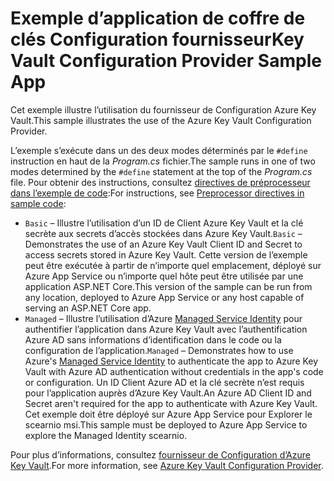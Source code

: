 # <a name="key-vault-configuration-provider-sample-app"></a><span data-ttu-id="a8187-101">Exemple d’application de coffre de clés Configuration fournisseur</span><span class="sxs-lookup"><span data-stu-id="a8187-101">Key Vault Configuration Provider Sample App</span></span>

<span data-ttu-id="a8187-102">Cet exemple illustre l’utilisation du fournisseur de Configuration Azure Key Vault.</span><span class="sxs-lookup"><span data-stu-id="a8187-102">This sample illustrates the use of the Azure Key Vault Configuration Provider.</span></span>

<span data-ttu-id="a8187-103">L’exemple s’exécute dans un des deux modes déterminés par le `#define` instruction en haut de la *Program.cs* fichier.</span><span class="sxs-lookup"><span data-stu-id="a8187-103">The sample runs in one of two modes determined by the `#define` statement at the top of the *Program.cs* file.</span></span> <span data-ttu-id="a8187-104">Pour obtenir des instructions, consultez [directives de préprocesseur dans l’exemple de code](https://docs.microsoft.com/aspnet/core#preprocessor-directives-in-sample-code):</span><span class="sxs-lookup"><span data-stu-id="a8187-104">For instructions, see [Preprocessor directives in sample code](https://docs.microsoft.com/aspnet/core#preprocessor-directives-in-sample-code):</span></span>

* <span data-ttu-id="a8187-105">`Basic` &ndash; Illustre l’utilisation d’un ID de Client Azure Key Vault et la clé secrète aux secrets d’accès stockées dans Azure Key Vault.</span><span class="sxs-lookup"><span data-stu-id="a8187-105">`Basic` &ndash; Demonstrates the use of an Azure Key Vault Client ID and Secret to access secrets stored in Azure Key Vault.</span></span> <span data-ttu-id="a8187-106">Cette version de l’exemple peut être exécutée à partir de n’importe quel emplacement, déployé sur Azure App Service ou n’importe quel hôte peut être utilisée par une application ASP.NET Core.</span><span class="sxs-lookup"><span data-stu-id="a8187-106">This version of the sample can be run from any location, deployed to Azure App Service or any host capable of serving an ASP.NET Core app.</span></span>
* <span data-ttu-id="a8187-107">`Managed` &ndash; Illustre l’utilisation d’Azure [Managed Service Identity](https://docs.microsoft.com/azure/active-directory/managed-identities-azure-resources/overview) pour authentifier l’application dans Azure Key Vault avec l’authentification Azure AD sans informations d’identification dans le code ou la configuration de l’application.</span><span class="sxs-lookup"><span data-stu-id="a8187-107">`Managed` &ndash; Demonstrates how to use Azure's [Managed Service Identity](https://docs.microsoft.com/azure/active-directory/managed-identities-azure-resources/overview) to authenticate the app to Azure Key Vault with Azure AD authentication without credentials in the app's code or configuration.</span></span> <span data-ttu-id="a8187-108">Un ID Client Azure AD et la clé secrète n’est requis pour l’application auprès d’Azure Key Vault.</span><span class="sxs-lookup"><span data-stu-id="a8187-108">An Azure AD Client ID and Secret aren't required for the app to authenticate with Azure Key Vault.</span></span> <span data-ttu-id="a8187-109">Cet exemple doit être déployé sur Azure App Service pour Explorer le scearnio msi.</span><span class="sxs-lookup"><span data-stu-id="a8187-109">This sample must be deployed to Azure App Service to explore the Managed Identity scearnio.</span></span>

<span data-ttu-id="a8187-110">Pour plus d’informations, consultez [fournisseur de Configuration d’Azure Key Vault](https://docs.microsoft.com/aspnet/core/security/key-vault-configuration).</span><span class="sxs-lookup"><span data-stu-id="a8187-110">For more information, see [Azure Key Vault Configuration Provider](https://docs.microsoft.com/aspnet/core/security/key-vault-configuration).</span></span>
